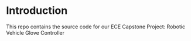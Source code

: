 # Introduction
This repo contains the source code for our ECE Capstone Project: Robotic Vehicle Glove Controller
